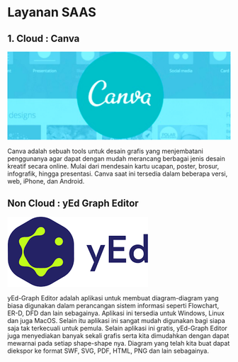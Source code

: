 # Layanan SAAS

## 1. Cloud : Canva

![](img/tugas/001.png)

Canva adalah sebuah tools untuk desain grafis yang menjembatani penggunanya agar dapat dengan mudah merancang berbagai jenis desain kreatif secara online. Mulai dari mendesain kartu ucapan, poster, brosur, infografik, hingga presentasi. Canva saat ini tersedia dalam beberapa versi, web, iPhone, dan Android.

## Non Cloud : yEd Graph Editor

![](img/tugas/002.png)

yEd-Graph Editor adalah aplikasi untuk membuat diagram-diagram yang biasa digunakan dalam perancangan sistem informasi seperti Flowchart, ER-D, DFD dan lain sebagainya. Aplikasi ini tersedia untuk Windows, Linux dan juga MacOS. Selain itu aplikasi ini sangat mudah digunakan bagi siapa saja tak terkecuali untuk pemula.
Selain aplikasi ini gratis, yEd-Graph Editor juga menyediakan banyak sekali grafis serta kita dimudahkan dengan dapat mewarnai pada setiap shape-shape nya. Diagram yang telah kita buat dapat diekspor ke format SWF, SVG, PDF, HTML, PNG dan lain sebagainya. 
